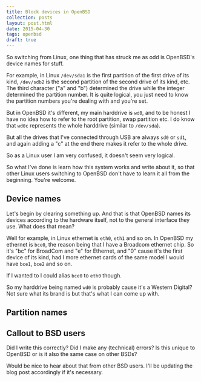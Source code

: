 ```yaml
---
title: Block devices in OpenBSD
collection: posts
layout: post.html
date: 2015-04-30
tags: openbsd
draft: true
---
```


So switching from Linux, one thing that has struck me as odd is OpenBSD's device
names for stuff.

For example, in Linux `/dev/sda1` is the first partition of the first drive of
its kind, `/dev/sdb2` is the second partition of the second drive of its kind,
etc.  The third character ("a" and "b") determined the drive while the integer
determined the partition number.  It is quite logical, you just need to know the
partition numbers you're dealing with and you're set.

But in OpenBSD it's different, my main harddrive is `wd0`, and to be honest I
have no idea how to refer to the root partition, swap partition etc.  I do know
that `wd0c` represents the whole harddrive (similar to `/dev/sda`).

But all the drives that I've connected through USB are always `sd0` or `sd1`,
and again adding a "c" at the end there makes it refer to the whole drive.

So as a Linux user I am very confused, it doesn't seem very logical.

So what I've done is learn how this system works and write about it, so that
other Linux users switching to OpenBSD don't have to learn it all from the
beginning.  You're welcome.

## Device names

Let's begin by clearing something up.  And that is that OpenBSD names its
devices according to the hardware itself, not to the general interface they use.
What does that mean?

Well for example, in Linux ethernet is `eth0`, `eth1` and so on.  In OpenBSD my
ethernet is `bce0`, the reason being that I have a Broadcom ethernet chip.  So
it's "bc" for BroadCom and "e" for Ethernet, and "0" cause it's the first device
of its kind, had I more ethernet cards of the same model I would have `bce1`,
`bce2` and so on.

If I wanted to I could alias `bce0` to `eth0` though.

So my harddrive being named `wd0` is probably cause it's a Western Digital?  Not
sure what its brand is but that's what I can come up with.

## Partition names

## Callout to BSD users

Did I write this correctly?  Did I make any (technical) errors? Is this unique
to OpenBSD or is it also the same case on other BSDs?

Would be nice to hear about that from other BSD users.  I'll be updating the
blog post accordingly if it's necessary.
